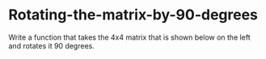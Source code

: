 # Rotating-the-matrix-by-90-degrees
Write a function that takes the 4x4 matrix that is shown below on the left and rotates it 90 degrees.
